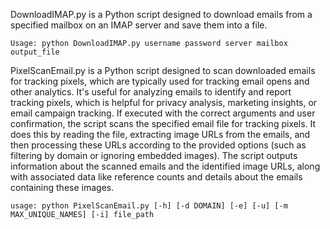 DownloadIMAP.py is a Python script designed to download emails from a specified mailbox on an IMAP server and save them into a file.
```
Usage: python DownloadIMAP.py username password server mailbox output_file
```

PixelScanEmail.py is a Python script designed to scan downloaded emails for tracking pixels, which are typically used for tracking email opens and other analytics.
It's useful for analyzing emails to identify and report tracking pixels, which is helpful for privacy analysis, marketing insights, or email campaign tracking.
If executed with the correct arguments and user confirmation, the script scans the specified email file for tracking pixels. 
It does this by reading the file, extracting image URLs from the emails, and then processing these URLs according to the provided options (such as filtering by domain or ignoring embedded images).
The script outputs information about the scanned emails and the identified image URLs, along with associated data like reference counts and details about the emails containing these images.
```
usage: python PixelScanEmail.py [-h] [-d DOMAIN] [-e] [-u] [-m MAX_UNIQUE_NAMES] [-i] file_path
```
